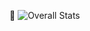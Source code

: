 👋
![Overall Stats](https://github-readme-stats.vercel.app/api?username=yourusername&count_private=true&show_icons=true&hide=contribs)
